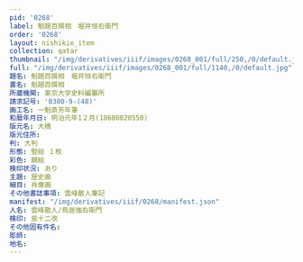 ```yaml
---
pid: '0268'
label: 魁題百撰相　堀井恒右衛門
order: '0268'
layout: nishikie_item
collection: qatar
thumbnail: "/img/derivatives/iiif/images/0268_001/full/250,/0/default.jpg"
full: "/img/derivatives/iiif/images/0268_001/full/1140,/0/default.jpg"
題名: 魁題百撰相　堀井恒右衛門
書名: 魁題百撰相
所蔵機関: 東京大学史料編纂所
請求記号: '0380-9-(48)'
画工名: 一魁斎芳年筆
和暦年月日: 明治元年1２月(18680020550)
版元名: 大橋
版元住所: 
判: 大判
形態: 竪絵 １枚
彩色: 錦絵
検印状況: あり
主題: 歴史画
細目: 肖像画
その他書誌事項: 雲峰散人筆記
manifest: "/img/derivatives/iiif/0268/manifest.json"
人名: 雲峰散人/鳥居強右衛門
検印: 辰十二改
その他固有件名: 
彫師: 
地名: 
---
```

